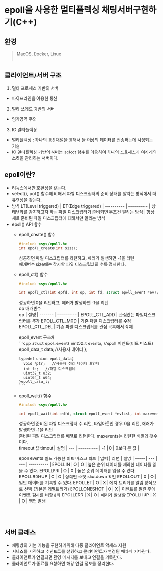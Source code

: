 # epoll을 사용한 멀티플렉싱 채팅서버구현하기(C++)

## 환경
> MacOS, Docker, Linux
<br><br>
## 클라이언트/서버 구조
1. 멀티 프로세스 기반의 서버
  - 파이프라인을 이용한 통신
2. 멀티 쓰레드 기반의 서버
  - 임계영역 주의
3. IO 멀티플렉싱
  - 멀티플렉싱 : 하나의 통신채널을 통해서 둘 이상의 데이터를 전송하는데 사용되는 기술
  - IO 멀티플렉싱 기반의 서버는 select 함수를 이용하여 하나의 프로세스가 여러개의 소켓을 관리하는 서버이다.
## epoll이란?
- 리눅스에서만 호환성을 갖는다.
- select(), poll() 함수에 비해서 파일 디스크립터의 준비 상태를 알리는 방식에서 더 유연성을 갖는다.
- 방식
  LT(Level triggered) | ET(Edge triggered)
  | ---------- | ---------- |
  상태변화를 감지하고자 하는 파일 디스크립터가 준비되면 무조건 알리는 방식 | 항상 새로 준비된 파일 디스크립터에 대해서만 알리는 방식
- epoll() API 함수
  + epoll_create() 함수
      ```cpp
      #include <sys/epoll.h>
      int epoll_create(int size);
      ```
      성공하면 파일 디스크립터를 리턴하고, 에러가 발생하면 -1을 리턴<br>
      매개변수 size에는 감시할 파일 디스크립터의 수를 명시한다.
      
  + epoll_ctl() 함수
      ```cpp
      #include <sys/epoll.h>
      
      int epoll_ctl(int epfd, int op, int fd, struct epoll_event *ev);
      ```
      성공하면 0을 리턴하고, 에러가 발생하면 -1을 리턴<br>
      op 매개변수<br>
      op | 설명
      | ------- | ---------- |
      EPOLL_CTL_ADD | 관심있는 파일디스크립터를 추가
      EPOLL_CTL_MOD | 기존 파일 디스크립터를 수정
      EPOLL_CTL_DEL | 기존 파일 디스크립터를 관심 목록에서 삭제
      
      epoll_event 구조체<br>
        ```cpp
        struct epoll_event{
          uint32_t events;  //epoll 이벤트(비트 마스트)
          epoll_data_t data;   //사용자 데이터
        };
        
        typedef union epoll_data{
          void *ptr;   //사용자 정의 데이터 포인터
          int fd;   //파일 디스크립터
          uint32_t u32;
          uint64_t u64;
        }epoll_data_t;
        ```
      
  + epoll_wait() 함수
      ```cpp
      #include <sys/epoll.h>
      
      int epoll_wait(int edfd, struct epoll_event *evlist, int maxevents, int timeout);
      ```
      성공하면 준비된 파일 디스크립터 수 리턴, 타임아웃인 경우 0을 리턴, 에러가 발생하면 -1을 리턴<br>
      준비된 파일 디스크립터를 배열로 리턴한다. maxevents는 리턴한 배열의 갯수이다.<br>
      timeout 값
      timout | 설명
      | --- | ---------- |
      -1 | 
      0 | 
      0보다 큰 값 |
      
      epoll events 필드 가능한 비트 마스크 
      비트 | 입력 | 리턴 | 설명
      | ----- | --- | --- | ---------- |
      EPOLLIN | O | O | 높은 순위 데이터를 제외한 데이터를 읽을 수 있다.
      EPOLLPRI | O | O | 높은 순위 데이터를 읽을 수 있다.
      EPOLLRDHUP | O | O | 상대편 소켓 shutdown 확인
      EPOLLOUT | O | O | 일반 데이터를 기록할 수 있다.
      EPOLLET | O | X | 에지 트리거를 알림 방식으로 선택 (기본은 레벨트리거)
      EPOLLONESHOT | O | X | 이벤트를 알린 후에 이벤트 감시를 비활성화
      EPOLLERR | X | O | 에러가 발생함
      EPOLLHUP | X | O | 행업 발생
  
<br><br>
## 서버 클래스
- 채팅방의 기본 기능을 구현하기위해 다중 클라이언트 액세스 지원
- 서비스를 시작하고 수신포트를 설정하고 클라이언트가 연결될 때까지 기다린다.
- 클라이언트가 연결되면 환영 메시지를 보내고 연결을 기록한다.
- 클라이언트가 종료를 요청하면 해당 연결 정보를 정리한다.
